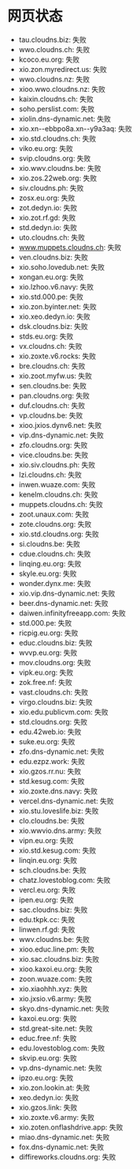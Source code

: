 # 网页状态
- tau.cloudns.biz: 失败
- wwo.cloudns.ch: 失败
- kcoco.eu.org: 失败
- xio.zon.myredirect.us: 失败
- wwo.cloudns.nz: 失败
- xioo.wwo.cloudns.nz: 失败
- kaixin.cloudns.ch: 失败
- soho.perslist.com: 失败
- xiolin.dns-dynamic.net: 失败
- xio.xn--ebbpo8a.xn--y9a3aq: 失败
- xio.std.cloudns.ch: 失败
- viko.eu.org: 失败
- svip.cloudns.org: 失败
- xio.wwv.cloudns.be: 失败
- xio.zos.22web.org: 失败
- siv.cloudns.ph: 失败
- zosx.eu.org: 失败
- zot.dedyn.io: 失败
- xio.zot.rf.gd: 失败
- std.dedyn.io: 失败
- uto.cloudns.ch: 失败
- www.muppets.cloudns.ch: 失败
- ven.cloudns.biz: 失败
- xio.soho.lovedub.net: 失败
- xongan.eu.org: 失败
- xio.lzhoo.v6.navy: 失败
- xio.std.000.pe: 失败
- xio.zon.byinter.net: 失败
- xio.xeo.dedyn.io: 失败
- dsk.cloudns.biz: 失败
- stds.eu.org: 失败
- vx.cloudns.ch: 失败
- xio.zoxte.v6.rocks: 失败
- bre.cloudns.ch: 失败
- xio.zoot.myfw.us: 失败
- sen.cloudns.be: 失败
- pan.cloudns.org: 失败
- duf.cloudns.ch: 失败
- vp.cloudns.be: 失败
- xioo.jxios.dynv6.net: 失败
- vip.dns-dynamic.net: 失败
- zfo.cloudns.org: 失败
- vice.cloudns.be: 失败
- xio.siv.cloudns.ph: 失败
- lzi.cloudns.ch: 失败
- inwen.wuaze.com: 失败
- kenelm.cloudns.ch: 失败
- muppets.cloudns.ch: 失败
- zoot.unaux.com: 失败
- zote.cloudns.org: 失败
- xio.std.cloudns.org: 失败
- si.cloudns.be: 失败
- cdue.cloudns.ch: 失败
- linqing.eu.org: 失败
- skyle.eu.org: 失败
- wonder.dynx.me: 失败
- xio.vip.dns-dynamic.net: 失败
- beer.dns-dynamic.net: 失败
- daiwen.infinityfreeapp.com: 失败
- std.000.pe: 失败
- ricpig.eu.org: 失败
- educ.cloudns.biz: 失败
- wvvp.eu.org: 失败
- mov.cloudns.org: 失败
- vipk.eu.org: 失败
- zok.free.nf: 失败
- vast.cloudns.ch: 失败
- virgo.cloudns.biz: 失败
- xio.edu.publicvm.com: 失败
- std.cloudns.org: 失败
- edu.42web.io: 失败
- suke.eu.org: 失败
- zfo.dns-dynamic.net: 失败
- edu.ezpz.work: 失败
- xio.gzos.rr.nu: 失败
- std.kesug.com: 失败
- xio.zoxte.dns.navy: 失败
- vercel.dns-dynamic.net: 失败
- xio.stu.loveslife.biz: 失败
- clo.cloudns.be: 失败
- xio.wwvio.dns.army: 失败
- vipn.eu.org: 失败
- xio.std.kesug.com: 失败
- linqin.eu.org: 失败
- sch.cloudns.be: 失败
- chatz.lovestoblog.com: 失败
- vercl.eu.org: 失败
- ipen.eu.org: 失败
- sac.cloudns.biz: 失败
- edu.tkpk.cc: 失败
- linwen.rf.gd: 失败
- wwv.cloudns.be: 失败
- xioo.educ.line.pm: 失败
- xio.sac.cloudns.biz: 失败
- xioo.kaxoi.eu.org: 失败
- zoon.wuaze.com: 失败
- xio.xiaohhh.xyz: 失败
- xio.jxsio.v6.army: 失败
- skyo.dns-dynamic.net: 失败
- kaxoi.eu.org: 失败
- std.great-site.net: 失败
- educ.free.nf: 失败
- edu.lovestoblog.com: 失败
- skvip.eu.org: 失败
- vp.dns-dynamic.net: 失败
- ipzo.eu.org: 失败
- xio.zon.lookin.at: 失败
- xeo.dedyn.io: 失败
- xio.gzos.link: 失败
- xio.zoxte.v6.army: 失败
- xio.zoten.onflashdrive.app: 失败
- miao.dns-dynamic.net: 失败
- fox.dns-dynamic.net: 失败
- diffireworks.cloudns.org: 失败
